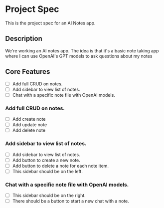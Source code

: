 # Project Spec

This is the project spec for an AI Notes app.

## Description

We're working an AI notes app. The idea is that it's a basic note taking app where I can use OpenAI's GPT models to ask questions about my notes

## Core Features

- [ ] Add full CRUD on notes.
- [ ] Add sidebar to view list of notes.
- [ ] Chat with a specific note file with OpenAI models.

### Add full CRUD on notes.

- [ ] Add create note
- [ ] Add update note
- [ ] Add delete note

### Add sidebar to view list of notes.

- [ ] Add sidebar to view list of notes.
- [ ] Add button to create a new note.
- [ ] Add button to delete a note for each note item.
- [ ] This sidebar should be on the left.

### Chat with a specific note file with OpenAI models.

- [ ] This sidebar should be on the right.
- [ ] There should be a button to start a new chat with a note.